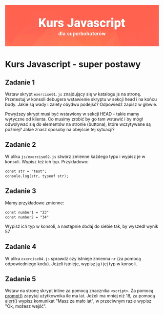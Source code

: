 ![](../../kursjs.png)

# Kurs Javascript - super postawy

## Zadanie 1
Wstaw skrypt `exercise01.js` znajdujący się w katalogu js na stronę.
Przetestuj w konsoli debugera wstawienie skryptu w sekcji head i na końcu body.
Jakie są wady i zalety obydwu podejść?
Odpowiedź zapisz w głowie.

Powyższy skrypt musi być wstawiony w sekcji HEAD - takie mamy wytyczne od klienta.
Co musimy zrobić by go tam wstawić i by mógł odwoływać się do elementów na stronie (buttona), które wczytywane są później? Jakie znasz sposoby na obejście tej sytuacji?

## Zadanie 2
W pliku `js/exercise02.js` stwórz zmienne każdego typu i wypisz je w konsoli. Wypisz też ich typ.
Przykładowo:

```
const str = "test";
console.log(str, typeof str);
```

## Zadanie 3
Mamy przykładowe zmienne:

```
const number1 = "23"
const number2 = "34"
```

Wypisz ich typ w konsoli, a następnie dodaj do siebie tak, by wyszedł wynik 57

## Zadanie 4
W pliku `exercise04.js` sprawdź czy istnieje zmienna `nr` (za pomocą odpowiedniego kodu). Jeżeli istnieje, wypisz ją i jej typ w konsoli.

## Zadanie 5
Wstaw na stronę skrypt inline za pomocą znacznika `<script>`.
Za pomocą [prompt()](https://developer.mozilla.org/pl/docs/Web/API/Window/prompt) zapytaj użytkownika ile ma lat. Jeżeli ma mniej niż 18, za pomocą [alert()](https://developer.mozilla.org/pl/docs/Web/API/Window/alert) wypisz komunikat "Masz za mało lat", w przeciwnym razie wypisz "Ok, możesz wejść".


